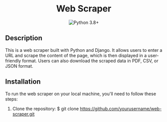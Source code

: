 <h1 align="center">Web Scraper</h1>

<p align="center">
  <img src="https://img.shields.io/badge/python-3.8%2B-blue.svg" alt="Python 3.8+">
</p>

<h2>Description</h2>

This is a web scraper built with Python and Django. It allows users to enter a URL and scrape the content of the page, which is then displayed in a user-friendly format. Users can also download the scraped data in PDF, CSV, or JSON format.

<h2>Installation</h2>

To run the web scraper on your local machine, you'll need to follow these steps:

1. Clone the repository:
$ git clone https://github.com/yourusername/web-scraper.git
